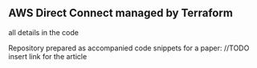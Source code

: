 ## AWS Direct Connect managed by Terraform

all details in the code

Repository prepared as accompanied code snippets for a paper: 
//TODO insert link for the article
